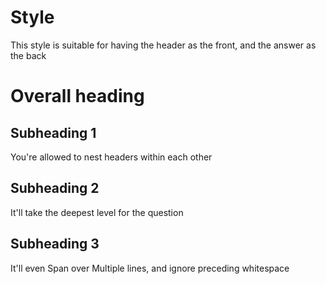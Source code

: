 # Style  
This style is suitable for having the header as the front, and the answer as the back
<!--ID: 1750767112499-->

# Overall heading
## Subheading 1
You're allowed to nest headers within each other
<!--ID: 1750767112515-->

## Subheading 2
It'll take the deepest level for the question
<!--ID: 1750767112589-->

## Subheading 3
   
   
   
It'll even
Span over
Multiple lines, and ignore preceding whitespace
<!--ID: 1750767112609-->
